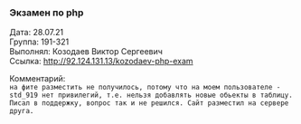 ### Экзамен по php
Дата: 28.07.21\
Группа: 191-321\
Выполнял: Козодаев Виктор Сергеевич\
Ссылка: http://92.124.131.13/kozodaev-php-exam

Комментарий:\
`на фите разместить не получилось, потому что
на моем пользователе - std_919 нет привилегий, т.е. нельзя добавлять новые обьекты в таблицу. Писал в поддержку, вопрос так и не решился.
Сайт разместил на сервере друга.
`
